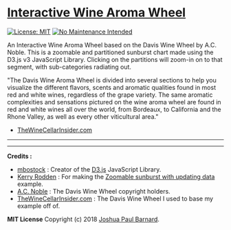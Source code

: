 # [Interactive Wine Aroma Wheel](https://joshuapaulbarnard.github.io/Interactive_Wine_Aroma_Wheel/)

[![License: MIT](https://img.shields.io/badge/License-MIT-yellow.svg)](https://opensource.org/licenses/MIT) [![No Maintenance Intended](http://unmaintained.tech/badge.svg)](http://unmaintained.tech/)

An Interactive Wine Aroma Wheel based on the Davis Wine Wheel by A.C. Noble.
This is a zoomable and partitioned sunburst chart made using the D3.js v3 JavaScript Library.
Clicking on the partitions will zoom-in on to that segment, with sub-categories radiating out.

"The Davis Wine Aroma Wheel is divided into several sections to help you visualize the different flavors, scents and aromatic qualities found in most red and white wines, regardless of the grape variety.  The same aromatic complexities and sensations pictured on the wine aroma wheel are found in red and white wines all over the world, from Bordeaux, to California and the Rhone Valley, as well as every other viticultural area."
- [TheWineCellarInsider.com](https://www.thewinecellarinsider.com/wine-topics/wine-educational-questions/davis-aroma-wheel/)

________________________________________________________________________________________________________________________________________
________________________________________________________________________________________________________________________________________


**Credits :**

- [mbostock](https://github.com/mbostock/mbostock.github.com) : Creator of the [D3.js](https://github.com/d3/d3) JavaScript Library.
- [Kerry Rodden](https://bl.ocks.org/kerryrodden) : For making the [Zoomable sunburst with updating data](https://bl.ocks.org/kerryrodden/477c1bfb081b783f80ad) example.
- [A.C. Noble](http://www.winearomawheel.com/) : The Davis Wine Wheel copyright holders.
- [TheWineCellarInsider.com](https://www.thewinecellarinsider.com/wine-topics/wine-educational-questions/davis-aroma-wheel/) : The Davis Wine Wheel I used to base my example off of.


**MIT License**
Copyright (c) 2018 [Joshua Paul Barnard](https://joshuapaulbarnard.github.io/Interactive_Wine_Aroma_Wheel/LICENSE).
